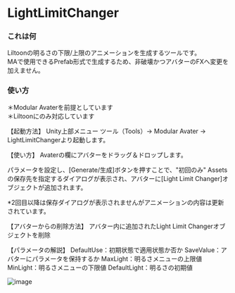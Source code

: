 # LightLimitChanger
### これは何
Liltoonの明るさの下限/上限のアニメーションを生成するツールです。  
MAで使用できるPrefab形式で生成するため、非破壊かつアバターのFXへ変更を加えません。

### 使い方

＊Modular Avaterを前提としています  
＊Liltoonにのみ対応しています  

【起動方法】
Unity上部メニュー
ツール（Tools）→ Modular Avater → LightLimitChangerより起動します。

【使い方】
Avaterの欄にアバターをドラッグ＆ドロップします。

パラメータを設定し、[Generate/生成]ボタンを押すことで、"初回のみ" Assetsの保存先を指定するダイアログが表示され、アバターに[Light Limit Changer]オブジェクトが追加されます。

*2回目以降は保存ダイアログが表示されませんがアニメーションの内容は更新されています。

【アバターからの削除方法】
アバター内に追加されたLight Limit Changerオブジェクトを削除

【パラメータの解説】
DefaultUse：初期状態で適用状態か否か
SaveValue：アバターにパラメータを保持するか
MaxLight：明るさメニューの上限値
MinLight：明るさメニューの下限値
DefaultLight：明るさの初期値

![image](https://github.com/Azukimochi/LightLimitChangerForMA/assets/103747350/6101720b-8726-4539-b7be-c15a1b6f7e0d)



 
